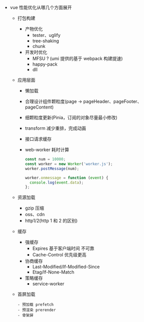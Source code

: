 - vue 性能优化从哪几个方面展开

  - 打包构建

    - 产物优化
      - tester、uglify
      - tree-shaking
      - chunk
    - 开发时优化
      - MFSU ? (umi 提供的基于 webpack 构建提速)
      - happy-pack
      - dll

  - 应用层面

    - 懒加载
    - 合理设计组件颗粒度(page -> pageHeader、pageFooter、pageContent)
    - 细颗粒度更新(Pinia，订阅的对象尽量最小修改)
    - transform 减少重排，完成动画
    - 接口请求缓存
    - web-worker 耗时计算

      ```js
      const num = 10000;
      const worker = new Worker('worker.js');
      worker.postMessage(num);

      worker.onmessage = function (event) {
        console.log(event.data);
      };
      ```

  - 资源加载
    - gzip 压缩
    - oss、cdn
    - http1/2(http 1 和 2 的区别)
  - 缓存
    - 强缓存
      - Expires 基于客户端时间 不可靠
      - Cache-Control 优先级更高
    - 协商缓存
      - Last-Modified/If-Modified-Since
      - Etag/If-None-Match
    - 策略缓存
      - service-worker
  - 首屏加载

        - 预加载 prefetch
        - 预渲染 prerender
        - 骨架屏

 <!-- - 浏览器渲染过程

  - 解析 HTML 生成 DOM 树
  - 解析 CSS 生成 CSSOM 树
  - 将 DOM 树和 CSSOM 树结合，生成渲染树
  - 布局（文档流、盒模型、计算大小和位置）
  - 绘制（把边框颜色、文字颜色、阴影等画出来）
  - 合成（根据层叠关系展示画面）

- 浏览器回流和重绘

  - 回流（reflow）
    - 布局、大小、位置、隐藏等
  - 重绘（repaint）
    - 颜色、背景色、文字颜色等

- 浏览器重绘和重排

  - 重绘（repaint）
    - 改变元素外观，不影响布局 -->
